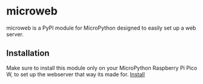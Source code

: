# microweb
microweb is a PyPI module for MicroPython designed to easily set up a web server.


## Installation
Make sure to install this module only on your MicroPython Raspberry Pi Pico W, to set up the webserver that way its made for.
[Install](https://raw.githubusercontent.com/harimtim/microweb/main/microweb.py)